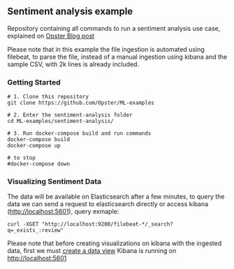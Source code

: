 ## Sentiment analysis example
Repository containing all commands to run a sentiment analysis use case, explained on [Opster Blog post](#)

Please note that in this example the file ingestion is automated using filebeat, to parse the file, instead of a manual ingestion using kibana and the sample CSV, with 2k lines is already included.

### Getting Started
```
# 1. Clone this repository
git clone https://github.com/Opster/ML-examples

# 2. Enter the sentiment-analysis folder
cd ML-examples/sentiment-analysis/

# 3. Run docker-compose build and run commands
docker-compose build
docker-compose up

# to stop
#docker-compose down
```

### Visualizing Sentiment Data
The data will be available on Elasticsearch after a few minutes, to query the data we can send a request to elasticsearch directly or access kibana ([http://localhost:5601](http://localhost:5601)), query exmaple:
```
curl -XGET "http://localhost:9200/filebeat-*/_search?q=_exists_:review"
```

Please note that before creating visualizations on kibana with the ingested data, first we must [create a data view](https://www.elastic.co/guide/en/kibana/current/data-views.html)
Kibana is running on [http://localhost:5601](http://localhost:5601)
